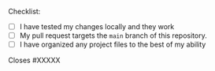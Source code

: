 Checklist:

<!-- Please follow this checklist and put an x in each of the boxes, like this: [x]. It will ensure that our team takes your pull request seriously. -->

- [ ] I have tested my changes locally and they work
- [ ] My pull request targets the `main` branch of this repository.
- [ ] I have organized any project files to the best of my ability

<!--If your pull request closes a GitHub issue, replace the XXXXX below with the issue number.-->

Closes #XXXXX

<!-- Feel free to add any additional description of changes below this line -->
